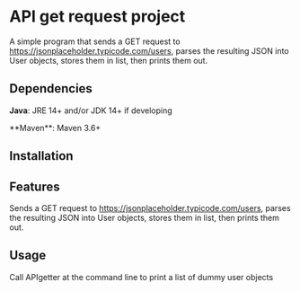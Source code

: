 # API get request project
A simple program that sends a GET request to https://jsonplaceholder.typicode.com/users, parses the resulting JSON into User objects, stores them in list, then prints them out.

## Dependencies
**Java**: JRE 14+ and/or JDK 14+ if developing
<p>**Maven**: Maven 3.6+</p>

## Installation

## Features
Sends a GET request to https://jsonplaceholder.typicode.com/users, parses the resulting JSON into User objects, stores them in list, then prints them out.

## Usage
Call APIgetter at the command line to print a list of dummy user objects